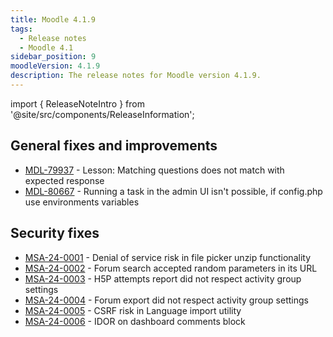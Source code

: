 ```yaml
---
title: Moodle 4.1.9
tags:
  - Release notes
  - Moodle 4.1
sidebar_position: 9
moodleVersion: 4.1.9
description: The release notes for Moodle version 4.1.9.
---
```


import { ReleaseNoteIntro } from '@site/src/components/ReleaseInformation';

<ReleaseNoteIntro releaseName={frontMatter.moodleVersion} />

## General fixes and improvements
<!-- cspell:disable -->
- [MDL-79937](https://tracker.moodle.org/browse/MDL-79937) - Lesson: Matching questions does not match with expected response
- [MDL-80667](https://tracker.moodle.org/browse/MDL-80667) - Running a task in the admin UI isn't possible, if config.php use environments variables
<!-- cspell:enable -->

## Security fixes
<!-- cspell:disable -->
- [MSA-24-0001](https://moodle.org/mod/forum/discuss.php?d=455634) - Denial of service risk in file picker unzip functionality
- [MSA-24-0002](https://moodle.org/mod/forum/discuss.php?d=455635) - Forum search accepted random parameters in its URL
- [MSA-24-0003](https://moodle.org/mod/forum/discuss.php?d=455636) - H5P attempts report did not respect activity group settings
- [MSA-24-0004](https://moodle.org/mod/forum/discuss.php?d=455637) - Forum export did not respect activity group settings
- [MSA-24-0005](https://moodle.org/mod/forum/discuss.php?d=455638) - CSRF risk in Language import utility
- [MSA-24-0006](https://moodle.org/mod/forum/discuss.php?d=455641) - IDOR on dashboard comments block
<!-- cspell:enable -->
